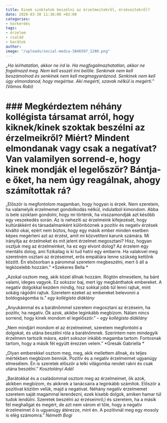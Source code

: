 ```yaml
---
title: Kinek szoktatok beszélni az érzelmeitekről, érzéseitekről?
date: 2020-03-30 11:38:00 +02:00
categories:
- körkérdés
tags:
- érzelem
- család
- barátok
author: 
image: "/uploads/social-media-3846597_1280.png"
---
```


*„Ha leírhatatlan, akkor ne írd le. Ha megfogalmazhatatlan, akkor ne fogalmazd meg. Nem kell esszét írni belőle. Senkinek nem kell beszámolnod és senkinek nem kell megmagyaráznod. Senkinek nem kell úgy elmondanod, hogy megértse. Aki megérti, szavak nélkül is megérti.” (Vámos Robi)*

# ### Megkérdeztem néhány kollégista társamat arról, hogy kiknek/kinek szoktak beszélni az érzelmeikről? Miért? Mindent elmondanak vagy csak a negatívat? Van valamilyen sorrend-e, hogy kinek mondják el legelőször? Bántja-e őket, ha nem úgy reagálnak, ahogy számítottak rá?

„Először is megfontolom magamban, hogy hogyan is érzek. Nem szeretem, ha valamelyik érzelmemet gondolkodás nélkül, indulatból kimondom. Abba is bele szoktam gondolni, hogy mi történik, ha visszamondják azt később egy veszekedés során. 
Az is nehezíti az érzelmeink kifejezését, hogy kultúrákként és társadalmanként különböznek a pozitív és negatív érzések kiváltó okai, ezért nem biztos, hogy egy másik ember minden esetben képes megérteni azt az érzést, amit mi közvetíteni karunk számára. 
Mi irányítja az érzelmeket és mit jelent érzelmet megosztani? Hisz, hogyan osztjuk meg az érzelmeinket, ha ez egy elvont dolog? Az érzelem egy mentális dolog, ami fizikailag is ki tud hatni egy emberre. Ha valakivel meg szeretném osztani az érzéseimet, erős empátiára lenne szükség kettőnk között. Én elsősorban a párommal szeretem megbeszélni, mert ő áll a legközelebb hozzám.” *Szekeres Bella *

„Azokal osztom meg, akik közel állnak hozzám. Rögtön elmesélem, ha bánt valami, ideges vagyok. Ez sokszor baj, mert így megbánthatok embereket. A negatív dolgokkal kezdem mindig, hisz sokkal jobb túl lenni rajtuk, mint sokáig rágódni rajtuk. Szeretem ezeket az embereket belevonni a boldogságomba is.” *egy kollégista diáklány*

„Anyukámmal és a barátnőmmel szeretem megosztani az érzéseim, ha pozitív, ha negatív. Ők azok, akikbe leginkább megbízom. Nálam nincs sorrend, hogy kinek mondom el legelőször.” – *egy kollégista diáklány*

„Nem mindjárt mondom el az érzelmeimet, szeretem megfontolni a dolgokat, és utána beszélni róla a barátnőmnek. Szerintem nem mindegyik érzelmem tartozik másra, ezért sokszor inkább magamba tartom. Fontosnak tartom, hogy a másik fél együtt érezzen velem.” *Gresák Gabriella *

„Olyan emberekkel osztom meg, meg, akik mellettem állnak, és teljes mértékben megbízom bennük. Pozitív és a negatív érzelmeimet ugyanúgy elmesélem. Én is szeretek először a lelki világomba rendet rakni és csak utána beszélni.” *Kosztolányi Adél*

„Barátokkal és a családommal osztom meg az érzelmeimet, ők azok, akikben megbízom, és akiknek a tanácsaira a leginkább számítok. Először a pozitívat közlöm velük, majd a negatívat. Néhány negatív érzelmemet szeretem saját magammal lerendezni, ezek kisebb dolgok, amiken hamar túl tudok lendülni. Szeretek beszélni az érzéseimrő,l és szeretem, ha a másik fél meghallgat és megért, de azt nem várom el tőle, hogy a negatív érzelmeimet ő is ugyanúgy átérezze, mint én. A pozitívnál meg egy mosoly is elég számomra.”  *Németh Bogi*
